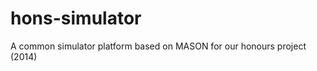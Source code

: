 hons-simulator
==============

A common simulator platform based on MASON for our honours project (2014)
